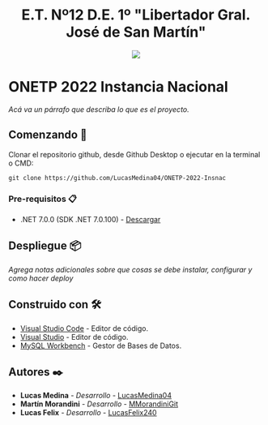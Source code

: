 <h1 align="center">E.T. Nº12 D.E. 1º "Libertador Gral. José de San Martín"</h1>
<p align="center">
  <img src="https://et12.edu.ar/imgs/et12.png">
</p>

# ONETP 2022 Instancia Nacional

_Acá va un párrafo que describa lo que es el proyecto._

## Comenzando 🚀

Clonar el repositorio github, desde Github Desktop o ejecutar en la terminal o CMD:
<!-- cambia el link de abajo al de tu repositorio y BORRA ESTE COMENTARIO -->
```
git clone https://github.com/LucasMedina04/ONETP-2022-Insnac
```

### Pre-requisitos 📋

- .NET 7.0.0 (SDK .NET 7.0.100) - [Descargar](https://dotnet.microsoft.com/download/dotnet/7.0)

## Despliegue 📦

_Agrega notas adicionales sobre que cosas se debe instalar, configurar y como hacer deploy_

## Construido con 🛠️

* [Visual Studio Code](https://code.visualstudio.com/#alt-downloads) - Editor de código.
* [Visual Studio](https://visualstudio.microsoft.com/es/vs/) - Editor de código.
* [MySQL Workbench](https://dev.mysql.com/downloads/workbench/) - Gestor de Bases de Datos.

## Autores ✒️

* **Lucas Medina** - *Desarrollo* - [LucasMedina04](https://github.com/LucasMedina04)
* **Martín Morandini** - *Desarrollo* - [MMorandiniGit](https://github.com/MMorandiniGit)
* **Lucas Felix** - *Desarrollo* - [LucasFelix240](https://github.com/LucasFelix240)

